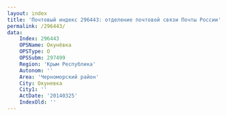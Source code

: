 ```yaml
---
layout: index
title: 'Почтовый индекс 296443: отделение почтовой связи Почты России'
permalink: /296443/
data:
    Index: 296443
    OPSName: Окунёвка
    OPSType: О
    OPSSubm: 297499
    Region: 'Крым Республика'
    Autonom: ''
    Area: 'Черноморский район'
    City: Окуневка
    City1: ''
    ActDate: '20140325'
    IndexOld: ''
---
```

